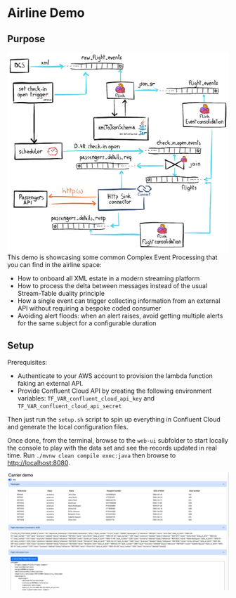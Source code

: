 # Airline Demo

## Purpose
![Pipeline](./pipeline.jpg)
This demo is showcasing some common Complex Event Processing that you can find in the airline space:
- How to onboard all XML estate in a modern streaming platform
- How to process the delta between messages instead of the usual Stream-Table duality principle
- How a single event can trigger collecting information from an external API without requiring a bespoke coded consumer
- Avoiding alert floods: when an alert raises, avoid getting multiple alerts for the same subject for a configurable duration


## Setup 
Prerequisites: 
- Authenticate to your AWS account to provision the lambda function faking an external API.
- Provide Confluent Cloud API by creating the following environment variables: `TF_VAR_confluent_cloud_api_key` and  `TF_VAR_confluent_cloud_api_secret` 

Then just run the `setup.sh` script to spin up everything in Confluent Cloud and generate the local configuration files. 

Once done, from the terminal, browse to the `web-ui` subfolder to start locally the console to play with the data set and see the records updated in real time. Run `./mvnw clean compile exec:java` then browse to [http://localhost:8080]().

![web-ui](./web-ui.jpg)



